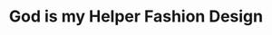 ---
title: "God is my Helper Fashion Design"
url: /accra/god-is-my-helper-fashion-design/
shop: tailor
---